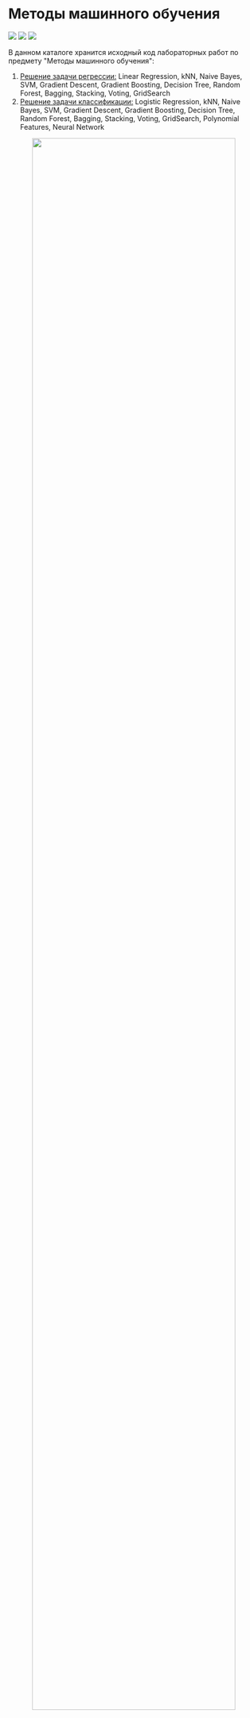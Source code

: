 # Методы машинного обучения
![](https://img.shields.io/github/languages/code-size/LevasyukDY/ML) 
![](https://img.shields.io/github/commit-activity/w/LevasyukDY/ML)
![](https://img.shields.io/github/last-commit/LevasyukDY/ML)

В данном каталоге хранится исходный код лабораторных работ по предмету "Методы машинного обучения":

1. [Решение задачи регрессии:](https://github.com/LevasyukDY/ML/blob/main/Data%20Preprocessing%20%26%20Linear%20Regression.ipynb) Linear Regression, kNN, Naive Bayes, SVM, Gradient Descent, Gradient Boosting, Decision Tree, Random Forest, Bagging, Stacking, Voting, GridSearch
2. [Решение задачи классификации:](https://github.com/LevasyukDY/ML/blob/main/Classification%20%26%20LogReg.ipynb) Logistic Regression, kNN, Naive Bayes, SVM, Gradient Descent, Gradient Boosting, Decision Tree, Random Forest, Bagging, Stacking, Voting, GridSearch, Polynomial Features, Neural Network

<p align="center" width="100%">
    <img width="90%" src="https://s0.rbk.ru/v6_top_pics/media/img/0/69/756237500508690.jpeg" />
</p>
